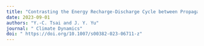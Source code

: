 ```yaml
---
title: "Contrasting the Energy Recharge-Discharge Cycle between Propagating and Eastward-decaying Madden-Julian Oscillation Events"
date: 2023-09-01
authors: "Y.-C. Tsai and J. Y. Yu"
journal: " Climate Dynamics"
doi: " https://doi.org/10.1007/s00382-023-06711-z"
---
```


